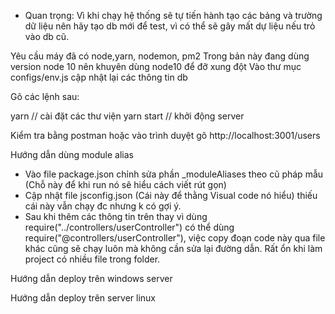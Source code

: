 * Quan trọng:
Vì khi chạy hệ thống sẽ tự tiến hành tạo các bảng và trường dữ liệu nên hãy tạo db mới để test,
vì có thể sẽ gây mất dự liệu nếu trỏ vào db cũ.


Yêu cầu máy đã có node,yarn, nodemon, pm2
Trong bản này đang dùng version node 10 nên khuyên dùng node10 để đỡ xung đột
Vào thư mục configs/env.js cập nhật lại các thông tin db


Gõ các lệnh sau:

yarn // cài đặt các thư viện
yarn start // khởi động server

 Kiểm tra bằng postman hoặc vào trình duyệt gõ 
http://localhost:3001/users


Hướng dẫn dùng module alias

- Vào file package.json chỉnh sửa phần _moduleAliases theo cũ pháp mẫu (Chỗ này để khi run nó sẽ hiểu cách viết rút gọn)
- Cập nhật file jsconfig.json (Cái này để thằng Visual code nó hiểu) thiếu cái này vẫn chạy đc nhưng k có gợi ý.
- Sau khi thêm các thông tin trên thay vì dùng require("../controllers/userController") có thể dùng require("@controllers/userController"), việc copy đoạn code này  qua file khác cũng sẽ chạy luôn mà không cần sửa lại đường dẫn. Rất ổn khi làm project có nhiều file trong folder.


Hướng dẫn deploy trên windows server


Hướng dẫn deploy trên server linux



